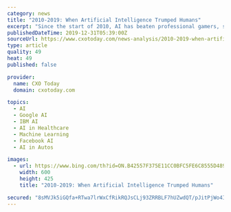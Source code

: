 ```yaml
---
category: news
title: "2010-2019: When Artificial Intelligence Trumped Humans"
excerpt: "Since the start of 2010, AI has beaten professional gamers, sparked a new age of digital innovation, and is now powering the self-driving car movement. The IBM Watson and DeepMind have already shown that machines can, in at least in some ways, outsmart humans. Many of us remembered, way back in 2012, Google showed how a computer can be used ..."
publishedDateTime: 2019-12-31T05:39:00Z
sourceUrl: https://www.cxotoday.com/news-analysis/2010-2019-when-artificial-intelligence-trumped-humans/
type: article
quality: 49
heat: 49
published: false

provider:
  name: CXO Today
  domain: cxotoday.com

topics:
  - AI
  - Google AI
  - IBM AI
  - AI in Healthcare
  - Machine Learning
  - Facebook AI
  - AI in Autos

images:
  - url: https://www.bing.com/th?id=ON.B42557F375E11CC0BFC5FE6C8555D489
    width: 600
    height: 425
    title: "2010-2019: When Artificial Intelligence Trumped Humans"

secured: "8sMVJk5iGQfa+RTwa7lrWxCfRikRQJsCLj93ZRRBLF7hUZwdQT/pJitPjWo4I/MUNVsSLuKpMfnrOWwN7TACylwe7LTU7QNMs0Yo7SHfFx0EUXSOI4nI9/GRa9tlvJ+kWf1SKEztZNKEAGuYF0WuJ0Wo0FpyBPuaAoDWJZVkpXYuTpkBkvr3Dyj9wBztt893emyC76OP389SQLZcn2bh25ztt+MsMdYgbhOPQMwPTEGcEhwkrKWuyjJoJhI62Dgl+b2aXVQcADZ+aPU+1xMVNg==;Ul0U1E8q//IRl1AsN2K9jA=="
---
```


